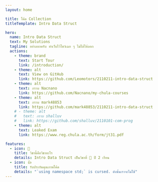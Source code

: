 ```yaml
---
layout: home

title: โค้ด Collection
titleTemplate: Intro Data Struct

hero:
  name: Intro Data Struct
  text: My Solutions
  tagline: อย่าลอกครับ ทำเว็บไว้โชว์เฉย ๆ ไม่ได้ให้ลอก
  actions:
    - theme: brand
      text: Start Tour
      link: /introduction/
    - theme: alt
      text: View on GitHub
      link: https://github.com/Leomotors/2110211-intro-data-struct
    - theme: alt
      text: กราบ Nacnano
      link: https://github.com/Nacnano/my-chula-courses
    - theme: alt
      text: กราบ mark48853
      link: https://github.com/mark48853/2110211-intro-data-struct
    # - theme: alt
    #   text: กราบ shalluv
    #   link: https://github.com/shalluv/2110101-com-prog
    - theme: alt
      text: Leaked Exam
      link: https://www.reg.chula.ac.th/form/jt31.pdf

features:
  - icon: 🥗
    title: วิชานี้คือวิชาอะไร
    details: Intro Data Struct เป็นวิชาที่ 🥗 ปี 2 เรียน
  - icon: 👍
    title: รับประกันคุณภาพโค้ด
    details: "`using namespace std;` is cursed. ดังนั้นเราจะไม่ใช้"
---
```

